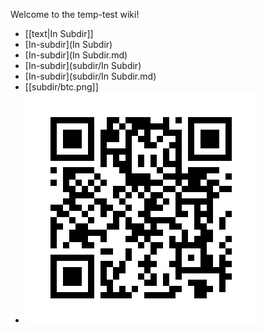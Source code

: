 <!-- --- title: MyHouse -->

Welcome to the temp-test wiki!

* [[text|In Subdir]]
* [In-subdir](In Subdir)
* [In-subdir](In Subdir.md)
* [In-subdir](subdir/In Subdir)
* [In-subdir](subdir/In Subdir.md)
* [[subdir/btc.png]]
* ![imge](subdir/btc.png)

